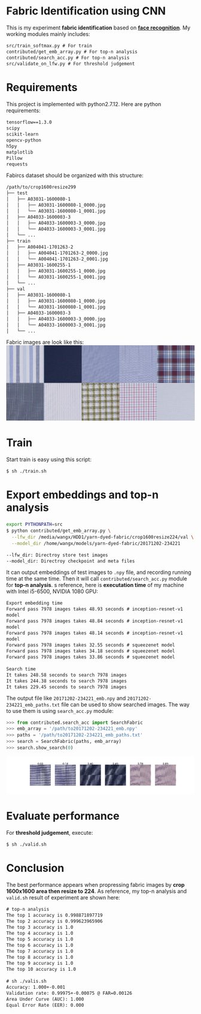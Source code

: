 # Fabric Identification using CNN
This is my experiment **fabric identification** based on **[face recognition](https://github.com/davidsandberg/facenet)**.
My working modules mainly includes:
```
src/train_softmax.py # For train
contributed/get_emb_array.py # For top-n analysis
contributed/search_acc.py # For top-n analysis
src/validate_on_lfw.py # For threshold judgement
```

# Requirements
This project is implemented with python2.7.12. Here are python requirements:
```
tensorflow==1.3.0
scipy
scikit-learn
opencv-python
h5py
matplotlib
Pillow
requests
```
Fabircs dataset should be organized with this structure:
```
/path/to/crop1600resize299
├── test
│   ├── A03031-1600080-1
│   │   ├── A03031-1600080-1_0000.jpg
│   │   └── A03031-1600080-1_0001.jpg
│   ├── A04033-1600003-3
│   │   ├── A04033-1600003-3_0000.jpg
│   │   └── A04033-1600003-3_0001.jpg
│   └── ...
├── train
│   ├── A004041-1701263-2
│   │   ├── A004041-1701263-2_0000.jpg
│   │   └── A004041-1701263-2_0001.jpg
│   ├── A03031-1600255-1
│   │   ├── A03031-1600255-1_0000.jpg
│   │   └── A03031-1600255-1_0001.jpg
│   └── ...
├── val
│   ├── A03031-1600080-1
│   │   ├── A03031-1600080-1_0000.jpg
│   │   └── A03031-1600080-1_0001.jpg
│   ├── A04033-1600003-3
│   │   ├── A04033-1600003-3_0000.jpg
│   │   └── A04033-1600003-3_0001.jpg
│   └── ...
```
Fabric images are look like this:
![fabric](original_images_small.jpg)

# Train
Start train is easy using this script:
```
$ sh ./train.sh
```

# Export embeddings and top-n analysis
```bash
export PYTHONPATH=src
$ python contributed/get_emb_array.py \
  --lfw_dir /media/wangx/HDD1/yarn-dyed-fabric/crop1600resize224/val \
  --model_dir /home/wangx/models/yarn-dyed-fabric/20171202-234221
```
    --lfw_dir: Directroy store test images
    --model_dir: Directroy checkpoint and meta files

It can output embeddings of test images to `.npy` file, and recording running time at the same time.
Then it will call `contributed/search_acc.py` module for **top-n analysis**.
s reference, here is **executation time** of my machine with Intel i5-6500, NVIDIA 1080 GPU:
```
Export embedding time
Forward pass 7978 images takes 48.93 seconds # inception-resnet-v1 model
Forward pass 7978 images takes 48.84 seconds # inception-resnet-v1 model
Forward pass 7978 images takes 48.14 seconds # inception-resnet-v1 model
Forward pass 7978 images takes 32.55 seconds # squeezenet model
Forward pass 7978 images takes 34.18 seconds # squeezenet model
Forward pass 7978 images takes 33.86 seconds # squeezenet model

Search time
It takes 248.58 seconds to search 7978 images
It takes 244.38 seconds to search 7978 images
It takes 229.45 seconds to search 7978 images
```
The output file like `20171202-234221_emb.npy` and `20171202-234221_emb_paths.txt` file can be used to show searched images. The way to use them is using `search_acc.py` module:
```python
>>> from contributed.search_acc import SearchFabric
>>> emb_array = '/path/to20171202-234221_emb.npy'
>>> paths = '/path/to20171202-234221_emb_paths.txt'
>>> search = SearchFabric(paths, emb_array)
>>> search.show_search(0)
```
![img](show_search0.png)

# Evaluate performance
For **threshold judgement**, execute:
```
$ sh ./valid.sh
```

# Conclusion
The best performance appears when propressing fabric images by **crop 1600x1600 area then resize to 224**. As reference, my top-n analysis and `valid.sh` result of experiment are shown here:
```
# top-n analysis
The top 1 accuracy is 0.998871897719
The top 2 accuracy is 0.999623965906
The top 3 accuracy is 1.0
The top 4 accuracy is 1.0
The top 5 accuracy is 1.0
The top 6 accuracy is 1.0
The top 7 accuracy is 1.0
The top 8 accuracy is 1.0
The top 9 accuracy is 1.0
The top 10 accuracy is 1.0

# sh ./valis.sh
Accuracy: 1.000+-0.001
Validation rate: 0.99975+-0.00075 @ FAR=0.00126
Area Under Curve (AUC): 1.000
Equal Error Rate (EER): 0.000
```
